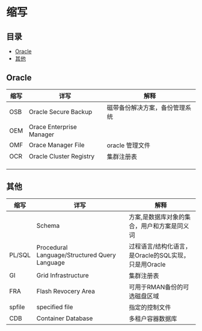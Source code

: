 # 缩写

## 目录

-   [Oracle](#Oracle)
-   [其他](#其他)

## Oracle

| 缩写  | 详写                       | 解释              |
| --- | ------------------------ | --------------- |
| OSB | Oracle Secure Backup     | 磁带备份解决方案，备份管理系统 |
| OEM | Orace Enterprise Manager |                 |
| OMF | Orace Manager File       | oracle 管理文件     |
| OCR | Oracle Cluster Registry  | 集群注册表           |
|     |                          |                 |
|     |                          |                 |
|     |                          |                 |

## 其他

| 缩写     | 详写                                            | 解释                                 |
| ------ | --------------------------------------------- | ---------------------------------- |
|        | Schema                                        | 方案,是数据库对象的集合，用户和方案是同义词             |
| PL/SQL | Procedural Language/Structured Query Language | 过程语言/结构化语言，是Oracle的SQL实现，只是用Oracle |
| GI     | Grid Infrastructure                           | 集群注册表                              |
| FRA    | Flash Revocery Area                           | 可用于RMAN备份的可选磁盘区域                   |
| spfile | specified file                                | 指定的控制文件                            |
| CDB    | Container Database                            | 多租户容器数据库                           |
